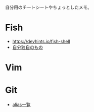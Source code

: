 自分用のチートシートやちょっとしたメモ。

# Fish

* https://devhints.io/fish-shell
* [自分独自のもの](./fish-shell)


# Vim

# Git

* [alias一覧](https://github.com/grandcolline/dotfiles/blob/master/config/git/alias)

